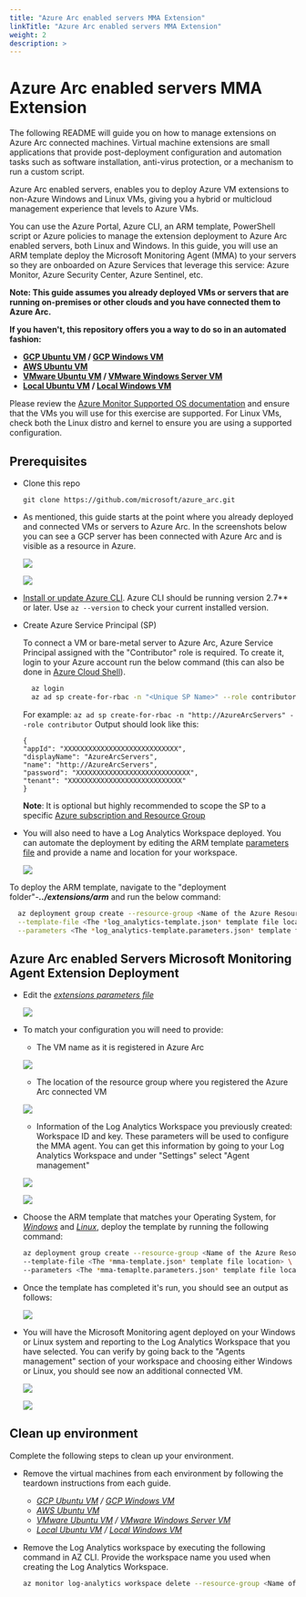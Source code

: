 ```yaml
---
title: "Azure Arc enabled servers MMA Extension"
linkTitle: "Azure Arc enabled servers MMA Extension"
weight: 2
description: >
---
```


# Azure Arc enabled servers MMA Extension

The following README will guide you on how to manage extensions on Azure Arc connected machines. Virtual machine extensions are small applications that provide post-deployment configuration and automation tasks such as software installation, anti-virus protection, or a mechanism to run a custom script.

Azure Arc enabled servers, enables you to deploy Azure VM extensions to non-Azure Windows and Linux VMs, giving you a hybrid or multicloud management experience that levels to Azure VMs.

You can use the Azure Portal, Azure CLI, an ARM template, PowerShell script or Azure policies to manage the extension deployment to Azure Arc enabled servers, both Linux and Windows. In this guide, you will use an ARM template deploy the Microsoft Monitoring Agent (MMA) to your servers so they are onboarded on Azure Services that leverage this service: Azure Monitor, Azure Security Center, Azure Sentinel, etc. 

**Note: This guide assumes you already deployed VMs or servers that are running on-premises or other clouds and you have connected them to Azure Arc.**

**If you haven't, this repository offers you a way to do so in an automated fashion:**
- **[GCP Ubuntu VM](../../gcp/gcp_terraform_ubuntu/) / [GCP Windows VM](../../gcp/gcp_terraform_windows)**
- **[AWS Ubuntu VM](../../aws/aws_terraform_ubuntu/)**
- **[VMware Ubuntu VM](../../vmware/vmware_terraform_ubuntu/) / [VMware Windows Server VM](../../vmware/vmware_terraform_winsrv)**
- **[Local Ubuntu VM](../../vagrant/local_vagrant_ubuntu/) / [Local Windows VM](../../vagrant/local_vagrant_windows)**

Please review the [Azure Monitor Supported OS documentation](https://docs.microsoft.com/en-us/azure/azure-monitor/insights/vminsights-enable-overview#supported-operating-systems) and ensure that the VMs you will use for this exercise are supported. For Linux VMs, check both the Linux distro and kernel to ensure you are using a supported configuration.

## Prerequisites

* Clone this repo

    ```terminal
    git clone https://github.com/microsoft/azure_arc.git
    ```

* As mentioned, this guide starts at the point where you already deployed and connected VMs or servers to Azure Arc. In the screenshots below you can see a GCP server has been connected with Azure Arc and is visible as a resource in Azure.

    ![](./01.png)

    ![](./02.png)


* [Install or update Azure CLI](https://docs.microsoft.com/en-us/cli/azure/install-azure-cli?view=azure-cli-latest). Azure CLI should be running version 2.7** or later. Use ```az --version``` to check your current installed version.

* Create Azure Service Principal (SP)   

    To connect a VM or bare-metal server to Azure Arc, Azure Service Principal assigned with the "Contributor" role is required. To create it, login to your Azure account run the below command (this can also be done in [Azure Cloud Shell](https://shell.azure.com/)).

  ```bash
    az login
    az ad sp create-for-rbac -n "<Unique SP Name>" --role contributor
    ```
    For example:
    ```az ad sp create-for-rbac -n "http://AzureArcServers" --role contributor```
    Output should look like this:
    ```
    {
    "appId": "XXXXXXXXXXXXXXXXXXXXXXXXXXXX",
    "displayName": "AzureArcServers",
    "name": "http://AzureArcServers",
    "password": "XXXXXXXXXXXXXXXXXXXXXXXXXXXX",
    "tenant": "XXXXXXXXXXXXXXXXXXXXXXXXXXXX"
    }
    ```
    
    **Note**: It is optional but highly recommended to scope the SP to a specific [Azure subscription and Resource Group](https://docs.microsoft.com/en-us/cli/azure/ad/sp?view=azure-cli-latest) 

* You will also need to have a Log Analytics Workspace deployed. You can automate the deployment by editing the ARM template [parameters file](https://github.com/microsoft/azure_arc/blob/master/azure_arc_servers_jumpstart/extensions/arm/log_analytics-template.parameters.json) and provide a name and location for your workspace. 

    ![](./03.png)

To deploy the ARM template, navigate to the "deployment folder"-***../extensions/arm*** and run the below command:

  ```bash
    az deployment group create --resource-group <Name of the Azure Resource Group> \
    --template-file <The *log_analytics-template.json* template file location> \
    --parameters <The *log_analytics-template.parameters.json* template file location>
  ```

## Azure Arc enabled Servers Microsoft Monitoring Agent Extension Deployment

* Edit the [*extensions parameters file*](https://github.com/microsoft/azure_arc/blob/master/azure_arc_servers_jumpstart/extensions/arm/mma-template.parameters.json) 

    ![](./04.png)

* To match your configuration you will need to provide: 
    - The VM name as it is registered in Azure Arc

    ![](./05.png)

    - The location of the resource group where you registered the Azure Arc connected VM  

    ![](./06.png)

    - Information of the Log Analytics Workspace you previously created: Workspace ID and key. These parameters will be used to configure the MMA agent. You can get this information by going to your Log Analytics Workspace and under "Settings" select "Agent management"

    ![](./07.png)

    ![](./08.png)

* Choose the ARM template that matches your Operating System, for [*Windows*](https://github.com/microsoft/azure_arc/blob/master/azure_arc_servers_jumpstart/extensions/arm/mma-template-windows.json) and [*Linux*](https://github.com/microsoft/azure_arc/blob/master/azure_arc_servers_jumpstart/extensions/arm/mma-template-linux.json), deploy the template by running the following command: 

    ```bash
    az deployment group create --resource-group <Name of the Azure Resource Group> \
    --template-file <The *mma-template.json* template file location> \
    --parameters <The *mma-temaplte.parameters.json* template file location>
    ```
   
* Once the template has completed it's run, you should see an output as follows: 

    ![](./09.png)
    
* You will have the Microsoft Monitoring agent deployed on your Windows or Linux system and reporting to the Log Analytics Workspace that you have selected. You can verify by going back to the "Agents management" section of your workspace and choosing either Windows or Linux, you should see now an additional connected VM. 

    ![](./10.png)

    ![](./11.png)

## Clean up environment

Complete the following steps to clean up your environment.

* Remove the virtual machines from each environment by following the teardown instructions from each guide.

    - *[GCP Ubuntu VM](../../gcp/gcp_terraform_ubuntu/) / [GCP Windows VM](../../gcp/gcp_terraform_windows)*
    - *[AWS Ubuntu VM](../../aws/aws_terraform_ubuntu/)*
    - *[VMware Ubuntu VM](../../vmware/vmware_terraform_ubuntu/) / [VMware Windows Server VM](../../vmware/vmware_terraform_winsrv)*
    - *[Local Ubuntu VM](../../vagrant/local_vagrant_ubuntu/) / [Local Windows VM](../../vagrant/local_vagrant_windows)*

* Remove the Log Analytics workspace by executing the following command in AZ CLI. Provide the workspace name you used when creating the Log Analytics Workspace.

    ```bash
    az monitor log-analytics workspace delete --resource-group <Name of the Azure Resource Group> --workspace-name <Log Analytics Workspace Name> --yes
    ```
    